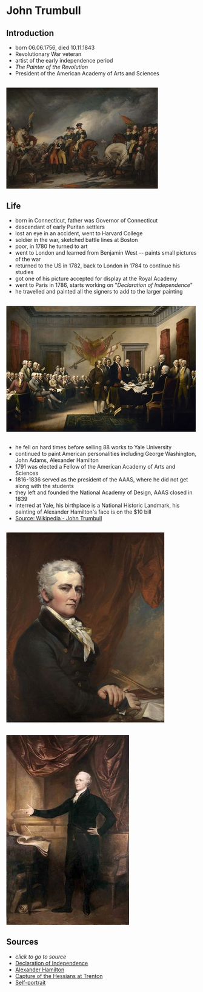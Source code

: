 # John Trumbull

## Introduction

- born 06.06.1756, died 10.11.1843
- Revolutionary War veteran
- artist of the early independence period
- _The Painter of the Revolution_
- President of the American Academy of Arts and Sciences

## 

![The Capture of the Hessians at Trenton - John Trumbull, 1786-1828][Trumbull-1786]



## Life

- born in Connecticut, father was Governor of Connecticut
- descendant of early Puritan settlers
- lost an eye in an accident, went to Harvard College
- soldier in the war, sketched battle lines at Boston
- poor, in 1780 he turned to art
- went to London and learned from Benjamin West -- paints small pictures of the
war
- returned to the US in 1782, back to London in 1784 to continue his studies
- got one of his picture accepted for display at the Royal Academy
- went to Paris in 1786, starts working on "_Declaration of Independence_"
- he travelled and painted all the signers to add to the larger painting

##

![Declaration of Independence - John Trumbull, 1818][Trumbull-1818]

##

- he fell on hard times before selling 88 works to Yale University
- continued to paint American personalities including George Washington, John
Adams, Alexander Hamilton
- 1791 was elected a Fellow of the American Academy of Arts and Sciences
- 1816-1836 served as the president of the AAAS, where he did not get along
with the students
- they left and founded the National Academy of Design, AAAS closed in 1839
- interred at Yale, his birthplace is a National Historic Landmark, his
painting of Alexander Hamilton's face is on the $10 bill
- [Source: Wikipedia - John Trumbull][Wiki-Trumbull]


##

![Self-portrait - John Trumbull, 1802][Trumbull-1802]

##

![Alexander Hamilton - John Trumbull, 1805][Trumbull-1805]

## Sources

- _click to go to source_
- [Declaration of Independence](https://en.wikipedia.org/wiki/Declaration_of_Independence_(Trumbull))
- [Alexander Hamilton](https://en.wikipedia.org/wiki/John_Trumbull#/media/File:Hamilton_Trumbull_-_1805.jpg)
- [Capture of the Hessians at Trenton](https://en.wikipedia.org/wiki/The_Capture_of_the_Hessians_at_Trenton,_December_26,_1776)
- [Self-portrait](https://en.wikipedia.org/wiki/John_Trumbull#/media/File:Self_Portrait_by_John_Trumbull_circa_1802.jpeg)

[Wiki-Trumbull]: https://en.wikipedia.org/wiki/John_Trumbull
[Trumbull-1818]: ./pictures/03_Trumbull_DoI.jpg "Declaration of Independence - John Trumbull, 1818"
[Trumbull-1786]: ./pictures/03_Trumbull_HessCapt.jpeg "The Capture of the Hessians at Trenton - John Trumbull, 1786-1828"
[Trumbull-1802]: ./pictures/03_Trumbull_Self.jpeg "Self-portrait - John Trumbull, 1802"
[Trumbull-1805]: ./pictures/03_Trumbull_Hamilton.jpg "Alexander Hamilton - John Trumbull, 1805"
